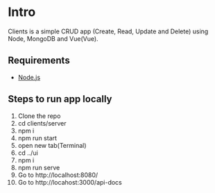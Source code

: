 # Intro

Clients is a simple CRUD app (Create, Read, Update and Delete) using Node, MongoDB and Vue(Vue).

## Requirements

- [Node.js](http://nodejs.org/)

## Steps to run app locally

1. Clone the repo
2. cd clients/server
3. npm i
4. npm run start
5. open new tab(Terminal)
6. cd ../ui
7. npm i
8. npm run serve
9. Go to http://localhost:8080/
10. Go to http://locahost:3000/api-docs
